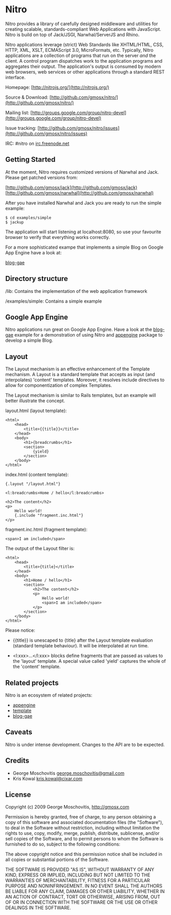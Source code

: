 Nitro
=====

Nitro provides a library of carefully designed middleware and utilities for creating scalable, standards-compliant Web Applications with JavaScript. Nitro is build on top of Jack/JSGI, Narwhal/ServerJS and Rhino. 

Nitro applications leverage (strict) Web Standards like XHTML/HTML, CSS, HTTP, XML, XSLT, ECMAScript 3.0, MicroFormats, etc. Typically, Nitro applications are a collection of programs that run on the server *and* the client. A control program dispatches work to the application programs and aggregates their output. The application's output is consumed by modern web browsers, web services or other applications through a standard REST interface.

Homepage: [http://nitrojs.org/](http://nitrojs.org/)

Source & Download: [http://github.com/gmosx/nitro/](http://github.com/gmosx/nitro/)

Mailing list: [http://groups.google.com/group/nitro-devel](http://groups.google.com/group/nitro-devel)

Issue tracking: [http://github.com/gmosx/nitro/issues](http://github.com/gmosx/nitro/issues)

IRC: #nitro on [irc.freenode.net](http://freenode.net/)    


Getting Started
---------------

At the moment, Nitro requires customized versions of Narwhal and Jack. Please get patched versions from:
    
[http://github.com/gmosx/jack](http://github.com/gmosx/jack)
[http://github.com/gmosx/narwhal](http://github.com/gmosx/narwhal)

After you have installed Narwhal and Jack you are ready to run the simple example:

    $ cd examples/simple
    $ jackup 

The application will start listening at localhost:8080, so use your favourite browser to verify that everything works correctly.

For a more sophisticated exampe that implements a simple Blog on Google App Engine have a look at:

[blog-gae](http://github.com/gmosx/blog-gae/tree/master)    


Directory structure
-------------------

/lib:
Contains the implementation of the web application framework
    
/examples/simple:
Contains a simple example        


Google App Engine
-----------------

Nitro applications run great on Google App Engine. Have a look at the [blog-gae](http://github.com/gmosx/blog-gae/tree/master) example for a demonstration of using Nitro and [appengine](http://github.com/gmosx/appengine/tree/master) package to develop a simple Blog.


Layout
------

The Layout mechanism is an effective enhancement of the Template mechanism. A Layout is a standard template that accepts as input (and interpolates) 'content' templates. Moreover, it resolves include directives to allow for componentization of complex Templates.

The Layout mechanism is similar to Rails templates, but an example will better illustrate the concept.

layout.html (layout template):

    <html>
        <head>
            <title>{{title}}</title>
        </head>
        <body>
            <h1>{breadcrumbs</h1>
            <section>
                {yield}
            </section>
        </body>
    </html>

index.html (content template):

    {.layout "/layout.html"}

    <l:breadcrumbs>Home / hello</l:breadcrumbs>

    <h2>The content</h2>
    <p>
        Hello world!
        {.include "fragment.inc.html"}
    </p>

fragment.inc.html (fragment template):

    <span>I am included</span>

The output of the Layout filter is:

    <html>
        <head>
            <title>{title}</title>
        </head>
        <body>
            <h1>Home / hello</h1>
            <section>
                <h2>The content</h2>
                <p>
                    Hello world!
                    <span>I am included</span>
                </p>
            </section>
        </body>
    </html>

Please notice:

* {{title}} is unescaped to {title} after the Layout template evaluation (standard template behaviour). It will be interpolated at run time.

* <l:xxx>...</l:xxx> blocks define fragments that are passed as values to the 'layout' template. A special value called 'yield' captures the whole of the 'content' template.


Related projects
----------------

Nitro is an ecosystem of related projects:

* [appengine](http://github.com/gmosx/appengine/tree/master) 
* [template](http://github.com/gmosx/template/tree/master)
* [blog-gae](http://github.com/gmosx/blog-gae/tree/master)

    
Caveats
-------

Nitro is under intense development. Changes to the API are to be expected.        


Credits
-------

* George Moschovitis <george.moschovitis@gmail.com>
* Kris Kowal <kris.kowal@cixar.com>


License
-------

Copyright (c) 2009 George Moschovitis, http://gmosx.com

Permission is hereby granted, free of charge, to any person obtaining a copy
of this software and associated documentation files (the "Software"), to
deal in the Software without restriction, including without limitation the
rights to use, copy, modify, merge, publish, distribute, sublicense, and/or
sell copies of the Software, and to permit persons to whom the Software is
furnished to do so, subject to the following conditions:

The above copyright notice and this permission notice shall be included in
all copies or substantial portions of the Software.

THE SOFTWARE IS PROVIDED "AS IS", WITHOUT WARRANTY OF ANY KIND, EXPRESS OR
IMPLIED, INCLUDING BUT NOT LIMITED TO THE WARRANTIES OF MERCHANTABILITY,
FITNESS FOR A PARTICULAR PURPOSE AND NONINFRINGEMENT. IN NO EVENT SHALL
THE AUTHORS BE LIABLE FOR ANY CLAIM, DAMAGES OR OTHER LIABILITY, WHETHER 
IN AN ACTION OF CONTRACT, TORT OR OTHERWISE, ARISING FROM, OUT OF OR IN
CONNECTION WITH THE SOFTWARE OR THE USE OR OTHER DEALINGS IN THE SOFTWARE.
